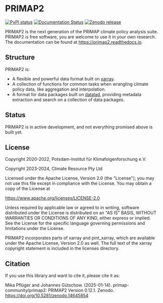 # PRIMAP2

[![PyPI status](https://img.shields.io/pypi/v/primap2.svg)](https://pypi.python.org/pypi/primap2)
[![Documentation Status](https://readthedocs.org/projects/primap2/badge/?version=main)](https://primap2.readthedocs.io/en/stable/?badge=main)
[![Zenodo release](https://zenodo.org/badge/DOI/10.5281/zenodo.4535902.svg)](https://doi.org/10.5281/zenodo.4535902)

PRIMAP2 is the next generation of the PRIMAP climate policy analysis suite.
PRIMAP2 is free software, you are welcome to use it in your own research.
The documentation can be found at <https://primap2.readthedocs.io>.

## Structure

PRIMAP2 is:
 - A flexible and powerful data format built on [xarray](https://xarray.pydata.org).
 - A collection of functions for common tasks when wrangling climate policy
   data, like aggregation and interpolation.
 - A format for data packages built on [datalad](https://www.datalad.org), providing
   metadata extraction and search on a collection of data packages.

## Status

PRIMAP2 is in active development, and not everything promised above is built
yet.

## License

Copyright 2020-2022, Potsdam-Institut für Klimafolgenforschung e.V.

Copyright 2023-2024, Climate Resource Pty Ltd

Licensed under the Apache License, Version 2.0 (the "License"); you may not use this
file except in compliance with the License. You may obtain a copy of the License at

<https://www.apache.org/licenses/LICENSE-2.0>

Unless required by applicable law or agreed to in writing, software distributed under
the License is distributed on an "AS IS" BASIS, WITHOUT WARRANTIES OR CONDITIONS OF ANY
KIND, either express or implied. See the License for the specific language governing
permissions and limitations under the License.

PRIMAP2 incorporates parts of xarray and pint_xarray, which are available under the
Apache License, Version 2.0 as well. The full text of the xarray copyright statement is
included in the licenses directory.

## Citation

If you use this library and want to cite it, please cite it as:

Mika Pflüger and Johannes Gütschow. (2025-01-14).
primap-community/primap2: PRIMAP2 Version 0.12.1.
Zenodo. https://doi.org/10.5281/zenodo.14645854
